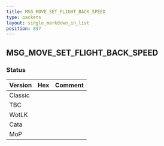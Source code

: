 ```yaml
---
title: MSG_MOVE_SET_FLIGHT_BACK_SPEED
type: packets
layout: single_markdown_in_list
position: 897
---
```


## MSG_MOVE_SET_FLIGHT_BACK_SPEED

### Status

Version    | Hex        | Comment
---------- | ---------- | ---------- 
Classic    |            |
TBC        |            |
WotLK      |            |
Cata       |            |
MoP        |            |